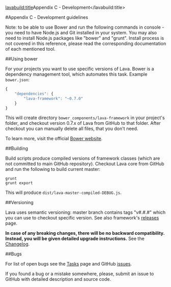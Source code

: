 <lavabuild:title>Appendix C - Development</lavabuild:title>

#Appendix С - Development guidelines

Note: to be able to use Bower and run the following commands in console - 
you need to have Node.js and Git installed in your system. 
You may also need to install Node.js packages like "bower" and "grunt".
Install process is not covered in this reference, please read the corresponding documentation of each mentioned tool.

##Using bower

For your projects you want to use specific versions of Lava.
Bower is a dependency management tool, which automates this task. Example `bower.json`:

```javascript
{
	"dependencies": {
		"lava-framework": "~0.7.0"
	}
}
```

This will create directory `bower_components/lava-framework` in your project's folder, 
and checkout version 0.7.x of Lava from GitHub to that folder.
After checkout you can manually delete all files, that you don't need.

To learn more, visit the official <a href="http://bower.io/">Bower website</a>.

##Building

Build scripts produce compiled versions of framework classes (which are not committed to main GitHub repository).
Checkout Lava core from GitHub and run the following to build current master:

```text
grunt
grunt export
```

This will produce `dist/lava-master-compiled-DEBUG.js`.

##Versioning

Lava uses semantic versioning: master branch contains tags "v#.#.#" which you can use to checkout specific version.
See also framework's <a href="https://github.com/kogarashisan/LiquidLava/releases/">releases</a> page.

<b>In case of any breaking changes, there will be no backward compatibility. Instead, you will be given detailed
upgrade instructions.</b> See the <a href="/www/changelog.html">Changelog</a>.

##Bugs

For list of open bugs see the <a href="/www/tasks.html">Tasks</a> page and GitHub 
<a href="https://github.com/kogarashisan/LiquidLava/issues?state=open">issues</a>.

If you found a bug or a mistake somewhere, please, submit an issue to GitHub with detailed description and source code.